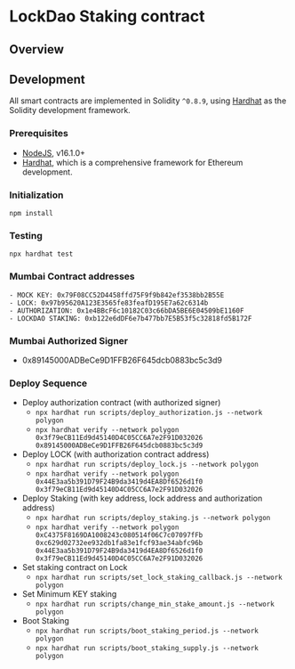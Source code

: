# LockDao Staking contract

## Overview


## Development

All smart contracts are implemented in Solidity `^0.8.9`, using [Hardhat](https://hardhat.org/) as the Solidity development framework.

### Prerequisites

* [NodeJS](htps://nodejs.org), v16.1.0+
* [Hardhat](https://hardhat.org/), which is a comprehensive framework for Ethereum development.

### Initialization

    npm install

### Testing

    npx hardhat test


### Mumbai Contract addresses

    - MOCK KEY: 0x79F08CC52D4458ffd75F9f9b842ef3538bb2B55E
    - LOCK: 0x97b95620A123E3565fe83feafD195E7a62c6314b
    - AUTHORIZATION: 0x1e4BBcF6c10182C03c66bDA5BE6E04509bE1160F
    - LOCKDAO STAKING: 0xb122e6dDF6e7b477bb7E5B53f5c32818fd5B172F

### Mumbai Authorized Signer

   - 0x89145000ADBeCe9D1FFB26F645dcb0883bc5c3d9

### Deploy Sequence

   - Deploy authorization contract (with authorized signer)
        - `npx hardhat run scripts/deploy_authorization.js --network polygon`
        - `npx hardhat verify --network polygon 0x3f79eCB11Ed9d45140D4C05CC6A7e2F91D032026 0x89145000ADBeCe9D1FFB26F645dcb0883bc5c3d9`
   - Deploy LOCK (with authorization contract address)
        - `npx hardhat run scripts/deploy_lock.js --network polygon`
        - `npx hardhat verify --network polygon 0x44E3aa5b391D79F24B9da3419d4EA8Df6526d1f0 0x3f79eCB11Ed9d45140D4C05CC6A7e2F91D032026`
   - Deploy Staking (with key address, lock address and authorization address)
        - `npx hardhat run scripts/deploy_staking.js --network polygon`
        - `npx hardhat verify --network polygon 0xC4375F8169DA1008243c080514f06C7c07097fFb 0xc629d02732ee932db1fa83e1fcf93ae34abfc96b 0x44E3aa5b391D79F24B9da3419d4EA8Df6526d1f0 0x3f79eCB11Ed9d45140D4C05CC6A7e2F91D032026`
   - Set staking contract on Lock
        - `npx hardhat run scripts/set_lock_staking_callback.js --network polygon`
   - Set Minimum KEY staking
        - `npx hardhat run scripts/change_min_stake_amount.js --network polygon`
   - Boot Staking
        - `npx hardhat run scripts/boot_staking_period.js --network polygon`
        - `npx hardhat run scripts/boot_staking_supply.js --network polygon`


